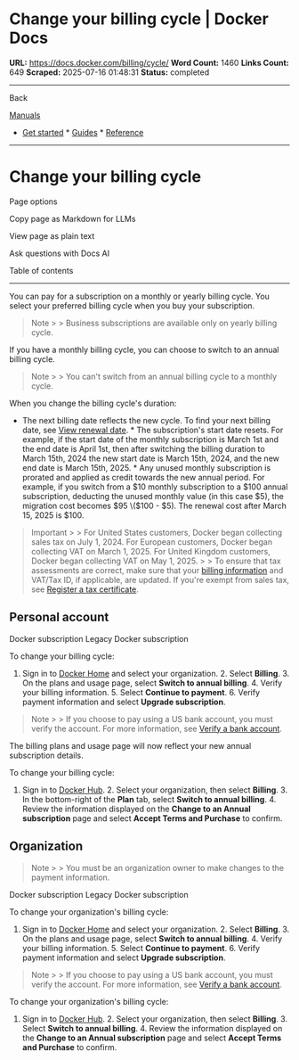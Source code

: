 # Change your billing cycle | Docker Docs

**URL:** https://docs.docker.com/billing/cycle/
**Word Count:** 1460
**Links Count:** 649
**Scraped:** 2025-07-16 01:48:31
**Status:** completed

---

Back

[Manuals](https://docs.docker.com/manuals/)

  * [Get started](https://docs.docker.com/get-started/)   * [Guides](https://docs.docker.com/guides/)   * [Reference](https://docs.docker.com/reference/)

* * *

# Change your billing cycle

Page options

Copy page as Markdown for LLMs

View page as plain text

Ask questions with Docs AI

Table of contents

* * *

You can pay for a subscription on a monthly or yearly billing cycle. You select your preferred billing cycle when you buy your subscription.

> Note >  > Business subscriptions are available only on yearly billing cycle.

If you have a monthly billing cycle, you can choose to switch to an annual billing cycle.

> Note >  > You can't switch from an annual billing cycle to a monthly cycle.

When you change the billing cycle's duration:

  * The next billing date reflects the new cycle. To find your next billing date, see [View renewal date](https://docs.docker.com/billing/history/#view-renewal-date).   * The subscription's start date resets. For example, if the start date of the monthly subscription is March 1st and the end date is April 1st, then after switching the billing duration to March 15th, 2024 the new start date is March 15th, 2024, and the new end date is March 15th, 2025.   * Any unused monthly subscription is prorated and applied as credit towards the new annual period. For example, if you switch from a $10 monthly subscription to a $100 annual subscription, deducting the unused monthly value \(in this case $5\), the migration cost becomes $95 \($100 - $5\). The renewal cost after March 15, 2025 is $100.

> Important >  > For United States customers, Docker began collecting sales tax on July 1, 2024. For European customers, Docker began collecting VAT on March 1, 2025. For United Kingdom customers, Docker began collecting VAT on May 1, 2025. >  > To ensure that tax assessments are correct, make sure that your [billing information](https://docs.docker.com/billing/details/) and VAT/Tax ID, if applicable, are updated. If you're exempt from sales tax, see [Register a tax certificate](https://docs.docker.com/billing/tax-certificate/).

## Personal account

Docker subscription  Legacy Docker subscription

To change your billing cycle:

  1. Sign in to [Docker Home](https://app.docker.com/) and select your organization.   2. Select **Billing**.   3. On the plans and usage page, select **Switch to annual billing**.   4. Verify your billing information.   5. Select **Continue to payment**.   6. Verify payment information and select **Upgrade subscription**.

> Note >  > If you choose to pay using a US bank account, you must verify the account. For more information, see [Verify a bank account](https://docs.docker.com/billing/payment-method/#verify-a-bank-account).

The billing plans and usage page will now reflect your new annual subscription details.

To change your billing cycle:

  1. Sign in to [Docker Hub](https://hub.docker.com).   2. Select your organization, then select **Billing**.   3. In the bottom-right of the **Plan** tab, select **Switch to annual billing**.   4. Review the information displayed on the **Change to an Annual subscription** page and select **Accept Terms and Purchase** to confirm.

## Organization

> Note >  > You must be an organization owner to make changes to the payment information.

Docker subscription  Legacy Docker subscription

To change your organization's billing cycle:

  1. Sign in to [Docker Home](https://app.docker.com/) and select your organization.   2. Select **Billing**.   3. On the plans and usage page, select **Switch to annual billing**.   4. Verify your billing information.   5. Select **Continue to payment**.   6. Verify payment information and select **Upgrade subscription**.

> Note >  > If you choose to pay using a US bank account, you must verify the account. For more information, see [Verify a bank account](https://docs.docker.com/billing/payment-method/#verify-a-bank-account).

To change your organization's billing cycle:

  1. Sign in to [Docker Hub](https://hub.docker.com).   2. Select your organization, then select **Billing**.   3. Select **Switch to annual billing**.   4. Review the information displayed on the **Change to an Annual subscription** page and select **Accept Terms and Purchase** to confirm.